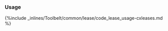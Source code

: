 <!--  usedin: [ _legacy_docker/Toolbelt/lease.md, _maestro/Toolbelt/lease.md, _node/toolbelt/lease.md, _rails/Toolbelt/lease.md] -->


### Usage



{%include _inlines/Toolbelt/common/lease/code_lease_usage-cxleases.md %}




